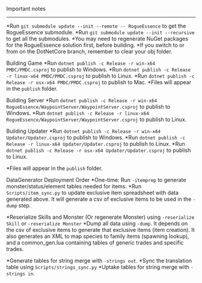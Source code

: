 Important notes

---


*Run `git submodule update --init --remote -- RogueEssence` to get the RogueEssence submodule.
*Run `git submodule update --init --recursive` to get all the submodules.
*You may need to regenerate NuGet packages for the RogueEssence solution first, before building.
*If you switch to or from on the DotNetCore branch, remember to clear your obj folder.

Building Game
*Run `dotnet publish -c Release -r win-x64 PMDC/PMDC.csproj` to publish to Windows.
*Run `dotnet publish -c Release -r linux-x64 PMDC/PMDC.csproj` to publish to Linux.
*Run `dotnet publish -c Release -r osx-x64 PMDC/PMDC.csproj` to publish to Mac.
*Files will appear in the `publish` folder.

Building Server
*Run `dotnet publish -c Release -r win-x64 RogueEssence/WaypointServer/WaypointServer.csproj` to publish to Windows.
*Run `dotnet publish -c Release -r linux-x64 RogueEssence/WaypointServer/WaypointServer.csproj` to publish to Linux.

Building Updater
*Run `dotnet publish -c Release -r win-x64 Updater/Updater.csproj` to publish to Windows.
*Run `dotnet publish -c Release -r linux-x64 Updater/Updater.csproj` to publish to Linux.
*Run `dotnet publish -c Release -r osx-x64 Updater/Updater.csproj` to publish to Linux.

*Files will appear in the `publish` folder.

DataGenerator Deployment Order
*One-time: Run `-itemprep` to generate monster/status/element tables needed for items.
*Run `Scripts/item_sync.py` to update exclusive item spreadsheet with data generated above. It will generate a csv of exclusive items to be used in the `-dump` step.

*Reserialize Skills and Monster (Or regenerate Monster) using `-reserialize Skill` or `-reserialize Monster`
*Dump all data using `-dump`.  It depends on the csv of exclusive items to generate that exclusive items (item creation). It also generates an XML to map species to family items (spawning lookup), and a common_gen.lua containing tables of generic trades and specific trades.

*Generate tables for string merge with `-strings out`.
*Sync the translation table using `Scripts/strings_sync.py`
*Uptake tables for string merge with `-strings in`.